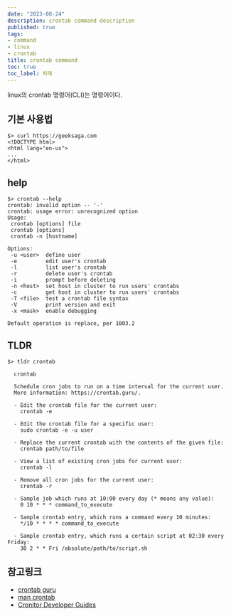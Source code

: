 ```yaml
---
date: "2023-08-24"
description: crontab command description
published: true
tags:
- command
- linux
- crontab
title: crontab command
toc: true
toc_label: 차례
---
```


linux의 crontab 명령어(CLI)는 명령어이다.

## 기본 사용법

```shell
$> curl https://geeksaga.com
<!DOCTYPE html>
<html lang="en-us">
...
</html>
```

## help 

```shell
$> crontab --help
crontab: invalid option -- '-'
crontab: usage error: unrecognized option
Usage:
 crontab [options] file
 crontab [options]
 crontab -n [hostname]

Options:
 -u <user>  define user
 -e         edit user's crontab
 -l         list user's crontab
 -r         delete user's crontab
 -i         prompt before deleting
 -n <host>  set host in cluster to run users' crontabs
 -c         get host in cluster to run users' crontabs
 -T <file>  test a crontab file syntax
 -V         print version and exit
 -x <mask>  enable debugging

Default operation is replace, per 1003.2
```

## TLDR
```shell
$> tldr crontab

  crontab

  Schedule cron jobs to run on a time interval for the current user.
  More information: https://crontab.guru/.

  - Edit the crontab file for the current user:
    crontab -e

  - Edit the crontab file for a specific user:
    sudo crontab -e -u user

  - Replace the current crontab with the contents of the given file:
    crontab path/to/file

  - View a list of existing cron jobs for current user:
    crontab -l

  - Remove all cron jobs for the current user:
    crontab -r

  - Sample job which runs at 10:00 every day (* means any value):
    0 10 * * * command_to_execute

  - Sample crontab entry, which runs a command every 10 minutes:
    */10 * * * * command_to_execute

  - Sample crontab entry, which runs a certain script at 02:30 every Friday:
    30 2 * * Fri /absolute/path/to/script.sh
```

## 참고링크

* [crontab guru][1]
* [man crontab][2]
* [Cronitor Developer Guides][3]

[1]: https://crontab.guru/ "crontab guru"
[2]: https://www.man7.org/linux/man-pages/man1/crontab.1.html "man crontab"
[3]: https://cronitor.io/guides "Cronitor Developer Guides"

